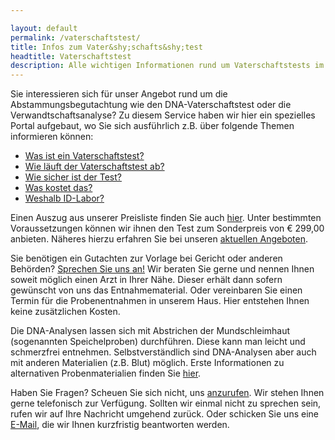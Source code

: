 ```yaml
---

layout: default
permalink: /vaterschaftstest/
title: Infos zum Vater&shy;schafts&shy;test
headtitle: Vaterschaftstest
description: Alle wichtigen Informationen rund um Vaterschaftstests im ID-Labor
---
```

Sie interessieren sich für unser Angebot rund um die Abstammungsbegutachtung wie den DNA-Vaterschaftstest oder die Verwandtschaftsanalyse? Zu diesem Service haben wir hier ein spezielles Portal aufgebaut, wo Sie sich ausführlich z.B. über folgende Themen informieren können:

- [Was ist ein Vaterschaftstest?](/vaterschaftstest/grundlagen)
- [Wie läuft der Vaterschaftstest ab?](/vaterschaftstest/ablauf)
- [Wie sicher ist der Test?](/vaterschaftstest/sicherheit)
- [Was kostet das?](/vaterschaftstest/preise)
- [Weshalb ID-Labor?](/vaterschaftstest/vorteile)

Einen Auszug aus unserer Preisliste finden Sie auch [hier](/vaterschaftstest/preise). Unter bestimmten Voraussetzungen können wir ihnen den Test zum Sonderpreis von € 299,00 anbieten. Näheres hierzu erfahren Sie bei unseren [aktuellen Angeboten](/vaterschaftstest/preise/angebote).

Sie benötigen ein Gutachten zur Vorlage bei Gericht oder anderen Behörden? <a href="/kontakt">Sprechen Sie uns an!</a> Wir beraten Sie gerne und nennen Ihnen soweit möglich einen Arzt in Ihrer Nähe. Dieser erhält dann sofern gewünscht von uns das Entnahmematerial. Oder vereinbaren Sie einen Termin für die Probenentnahmen in unserem Haus. Hier entstehen Ihnen keine zusätzlichen Kosten.

Die DNA-Analysen lassen sich mit Abstrichen der Mundschleimhaut (sogenannten Speichelproben) durchführen. Diese kann man leicht und schmerzfrei entnehmen. Selbstverständlich sind DNA-Analysen aber auch mit anderen Materialien (z.B. Blut) möglich. Erste Informationen zu alternativen Probenmaterialien finden Sie <a href="/vaterschaftstest/spuren">hier</a>.

Haben Sie Fragen? Scheuen Sie sich nicht, uns <a href="/kontakt">anzurufen</a>. Wir stehen Ihnen gerne telefonisch zur Verfügung. Sollten wir einmal nicht zu sprechen sein, rufen wir auf Ihre Nachricht umgehend zurück. Oder schicken Sie uns eine [E-Mail](mailto:Info@ID-Labor.de), die wir Ihnen kurzfristig beantworten werden.
